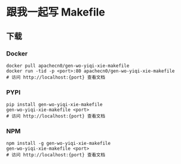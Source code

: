 # 跟我一起写 Makefile

## 下载

### Docker

```
docker pull apachecn0/gen-wo-yiqi-xie-makefile
docker run -tid -p <port>:80 apachecn0/gen-wo-yiqi-xie-makefile
# 访问 http://localhost:{port} 查看文档
```

### PYPI

```
pip install gen-wo-yiqi-xie-makefile
gen-wo-yiqi-xie-makefile <port>
# 访问 http://localhost:{port} 查看文档
```

### NPM

```
npm install -g gen-wo-yiqi-xie-makefile
gen-wo-yiqi-xie-makefile <port>
# 访问 http://localhost:{port} 查看文档
```